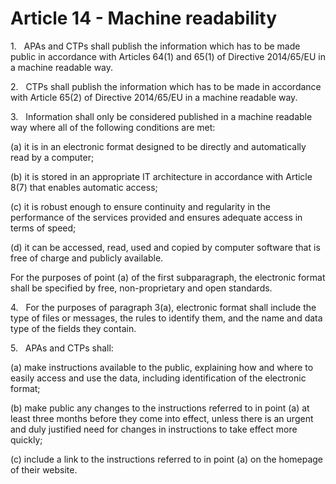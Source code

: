 # Article 14 - Machine readability


1.   APAs and CTPs shall publish the information which has to be made public in accordance with Articles 64(1) and 65(1) of Directive 2014/65/EU in a machine readable way.

2.   CTPs shall publish the information which has to be made in accordance with Article 65(2) of Directive 2014/65/EU in a machine readable way.

3.   Information shall only be considered published in a machine readable way where all of the following conditions are met:

(a) it is in an electronic format designed to be directly and automatically read by a computer;

(b) it is stored in an appropriate IT architecture in accordance with Article 8(7) that enables automatic access;

(c) it is robust enough to ensure continuity and regularity in the performance of the services provided and ensures adequate access in terms of speed;

(d) it can be accessed, read, used and copied by computer software that is free of charge and publicly available.

For the purposes of point (a) of the first subparagraph, the electronic format shall be specified by free, non-proprietary and open standards.

4.   For the purposes of paragraph 3(a), electronic format shall include the type of files or messages, the rules to identify them, and the name and data type of the fields they contain.

5.   APAs and CTPs shall:

(a) make instructions available to the public, explaining how and where to easily access and use the data, including identification of the electronic format;

(b) make public any changes to the instructions referred to in point (a) at least three months before they come into effect, unless there is an urgent and duly justified need for changes in instructions to take effect more quickly;

(c) include a link to the instructions referred to in point (a) on the homepage of their website.

